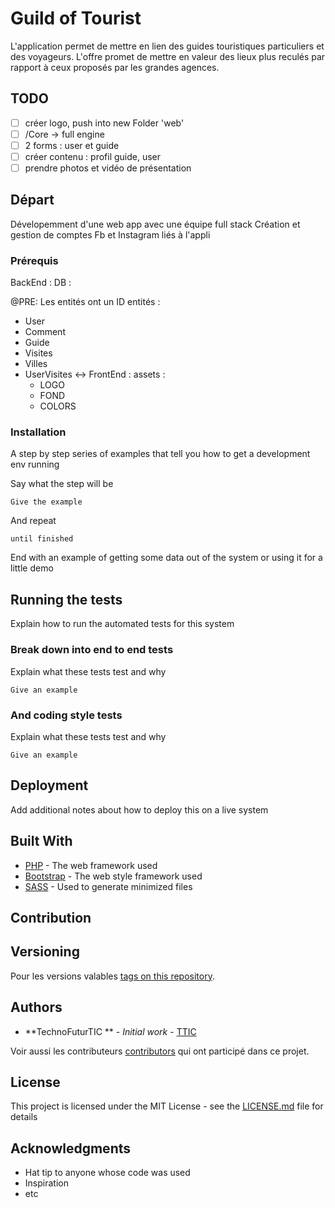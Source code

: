 # Guild of Tourist

L'application permet de mettre en lien des guides touristiques particuliers et des voyageurs. L'offre promet de mettre en valeur des lieux plus reculés par rapport à ceux proposés par les grandes agences. 

## TODO
  
- [ ]  créer logo, push into new Folder 'web'
- [ ] /Core -> full engine
- [ ]  2 forms : user et guide
- [ ] créer contenu : profil guide, user 
- [ ] prendre photos et vidéo de présentation

## Départ

Dévelopemment d'une web app avec une équipe full stack
Création et gestion de comptes Fb et Instagram liés à l'appli


### Prérequis

BackEnd :
DB :

  @PRE: Les entités ont un ID 
  entités :
  - User
  - Comment
  - Guide
  - Visites
  - Villes
  - UserVisites <->
FrontEnd :
  assets :
    - LOGO
    - FOND
    - COLORS[](Hexa) 
    
  
### Installation

A step by step series of examples that tell you how to get a development env running

Say what the step will be

```
Give the example
```

And repeat

```
until finished
```

End with an example of getting some data out of the system or using it for a little demo

## Running the tests

Explain how to run the automated tests for this system

### Break down into end to end tests

Explain what these tests test and why

```
Give an example
```

### And coding style tests

Explain what these tests test and why

```
Give an example
```

## Deployment

Add additional notes about how to deploy this on a live system

## Built With

* [PHP](http://php.net/manual/fr/intro-whatis.php) - The web framework used
* [Bootstrap](https://getbootstrap.com/) - The web style framework used
* [SASS](https://sass-lang.com/) - Used to generate minimized files

## Contribution



## Versioning

Pour les versions valables [tags on this repository](https://github.com/your/project/tags). 

## Authors

* **TechnoFuturTIC ** - *Initial work* - [TTIC](http://www.technofuturtic.be/)

Voir aussi les contributeurs [contributors](https://github.com/your/project/contributors) qui ont participé dans ce projet.

## License

This project is licensed under the MIT License - see the [LICENSE.md](LICENSE.md) file for details

## Acknowledgments

* Hat tip to anyone whose code was used
* Inspiration
* etc
